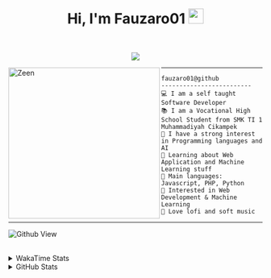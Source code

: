 <h1 align="center">
Hi, I'm Fauzaro01
  <img src="https://media.giphy.com/media/hvRJCLFzcasrR4ia7z/giphy.gif" width="30"></h1>
<br/>

<p align="center">
  <a href="https://github.com/DenverCoder1/readme-typing-svg">
    <img src="https://readme-typing-svg.herokuapp.com?lines=Chill%20and%20Coding;Full+Stack+Web+Developer;Student;Software%20Develover;Always%20learning%20new%20things&center=true&width=380&height=45">
  </a>
</p>

<img align="left" src="https://media.tenor.com/pNQi8B0fo1UAAAAi/gura-dance.gif" alt="Zeen" width="300" height="300" />
<hr>

```
fauzaro01@github
-------------------------
💻 I am a self taught Software Developer
📚 I am a Vocational High School Student from SMK TI 1 Muhammadiyah Cikampek
📝 I have a strong interest in Programming languages and AI
🌱 Learning about Web Application and Machine Learning stuff
🌟 Main languages: Javascript, PHP, Python
🚩 Interested in Web Development & Machine Learning
🎵 Love lofi and soft music 
```

<hr>

![Github View](https://komarev.com/ghpvc/?username=fauzaro01&style=flat-square)
<br><br>
<details>
  <summary>
     WakaTime Stats
  </summary>
  <br>
  <!--START_SECTION:waka-->

```txt
From: 10 September 2021 - To: 06 October 2024

Total Time: 610 hrs 9 mins

JavaScript          188 hrs 41 mins ███████▓░░░░░░░░░░░░░░░░░   30.92 %
PHP                 112 hrs         ████▓░░░░░░░░░░░░░░░░░░░░   18.36 %
EJS                 56 hrs 49 mins  ██▒░░░░░░░░░░░░░░░░░░░░░░   09.31 %
Blade Template      51 hrs 35 mins  ██░░░░░░░░░░░░░░░░░░░░░░░   08.46 %
HTML                49 hrs 24 mins  ██░░░░░░░░░░░░░░░░░░░░░░░   08.10 %
Java                41 hrs 50 mins  █▓░░░░░░░░░░░░░░░░░░░░░░░   06.86 %
JSON                28 hrs          █░░░░░░░░░░░░░░░░░░░░░░░░   04.59 %
CSS                 25 hrs 51 mins  █░░░░░░░░░░░░░░░░░░░░░░░░   04.24 %
Python              13 hrs 26 mins  ▓░░░░░░░░░░░░░░░░░░░░░░░░   02.20 %
Other               5 hrs 42 mins   ▒░░░░░░░░░░░░░░░░░░░░░░░░   00.94 %
```

<!--END_SECTION:waka-->
</details>
<details>
  <summary>
    GitHub Stats
  </summary>
  <br>
  <div align="center">
    <img src="https://github-readme-stats.vercel.app/api?username=Fauzaro01&show_icons=true&theme=algolia" alt="Fauzaro01's GitHub Stats" style="margin: 20px;" />
    <img src="https://github-readme-streak-stats.herokuapp.com/?user=Fauzaro01&theme=algolia" alt="Fauzaro01's GitHub Streak" style="margin: 20px;" />
  </div>

  <div align="center">
    <img src="https://github-readme-stats.vercel.app/api?username=Fauzaro01&show_icons=true&locale=en&count_private=true&hide_rank=true&custom_title=My%20GitHub%20Stats&disable_animations=true&theme=algolia" alt="Fauzaro01's Stars" style="margin: 20px;" />
    <img src="https://github-readme-stats.vercel.app/api/top-langs/?username=Fauzaro01&langs_count=8&theme=algolia&layout=compact" alt="Top Languages" style="margin: 20px;" />
  </div>
</details>
